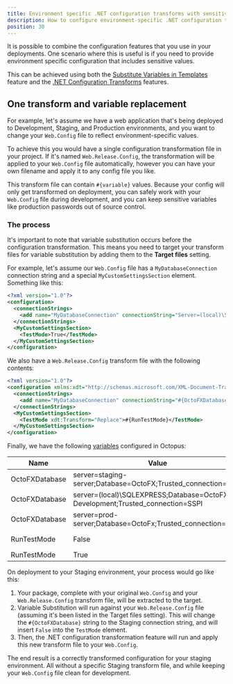 ```yaml
---
title: Environment specific .NET configuration transforms with sensitive values
description: How to configure environment-specific .NET configuration transforms while keeping sensitive values in Octopus.
position: 30
---
```


It is possible to combine the configuration features that you use in your deployments. One scenario where this is useful is if you need to provide environment specific configuration that includes sensitive values.

This can be achieved using both the [Substitute Variables in Templates](/docs/deployment-process/configuration-features/substitute-variables-in-templates.md) feature and the [.NET Configuration Transforms](/docs/deployment-process/configuration-features/configuration-transforms/index.md) features.

## One transform and variable replacement

For example, let's assume we have a web application that's being deployed to Development, Staging, and Production environments, and you want to change your `Web.Config` file to reflect environment-specific values.

To achieve this you would have a single configuration transformation file in your project. If it's named `Web.Release.Config`, the transformation will be applied to your `Web.Config` file automatically, however you can have your own filename and apply it to any config file you like.

This transform file can contain `#{variable}` values. Because your config will only get transformed on deployment, you can safely work with your `Web.Config` file during development, and you can keep sensitive variables like production passwords out of source control.

### The process

It's important to note that variable substitution occurs before the configuration transformation. This means you need to target your transform files for variable substitution by adding them to the **Target files** setting.

For example, let's assume our `Web.Config` file has a `MyDatabaseConnection` connection string and a special `MyCustomSettingsSection` element. Something like this:

```xml
<?xml version="1.0"?>
<configuration>
  <connectionStrings>
    <add name="MyDatabaseConnection" connectionString="Server=(local)\SQLExpress;Database=OctoFX;Trusted_connection=SSPI"/>
  </connectionStrings>
  <MyCustomSettingsSection>
    <TestMode>True</TestMode>
  </MyCustomSettingsSection>
</configuration>
```

We also have a `Web.Release.Config` transform file with the following contents:

```xml
<?xml version="1.0"?>
<configuration xmlns:xdt="http://schemas.microsoft.com/XML-Document-Transform">
  <connectionStrings>
    <add name="MyDatabaseConnection" connectionString="#{OctoFXDatabase}" xdt:Transform="SetAttributes" xdt:Locator="Match(name)"/>
  </connectionStrings>
  <MyCustomSettingsSection>
    <TestMode xdt:Transform="Replace">#{RunTestMode}</TestMode>
  </MyCustomSettingsSection>
</configuration>
```

Finally, we have the following [variables](/docs/projects/variables/index.md) configured in Octopus:

| Name       | Value   | Scope   |
| ------------- | ------- | ------ |
| OctoFXDatabase | server=staging-server;Database=OctoFX;Trusted_connection=SSPI | Staging |
| OctoFXDatabase | server=(local)\SQLEXPRESS;Database=OctoFX-Development;Trusted_connection=SSPI | Development |
| OctoFXDatabase | server=prod-server;Database=OctoFx;Trusted_connection=SSPI | Production |
| RunTestMode   | False    | Production, Staging |
| RunTestMode   | True     | Development         |

On deployment to your Staging environment, your process would go like this:

1. Your package, complete with your original `Web.Config` and your `Web.Release.Config` transform file, will be extracted to the target.
2. Variable Substitution will run against your `Web.Release.Config` file (assuming it's been listed in the Target files setting).
This will change the `#{OctoFXDatabase}` string to the Staging connection string, and will insert `False` into the `TestMode` element.
3. Then, the .NET configuration transformation feature will run and apply this new transform file to your `Web.Config`.

The end result is a correctly transformed configuration for your staging environment. All without a specific Staging transform file, and while keeping your `Web.Config` file clean for development.
